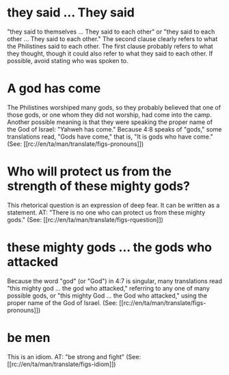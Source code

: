 # they said ... They said

"they said to themselves ... They said to each other" or "they said to each other ... They said to each other." The second clause clearly refers to what the Philistines said to each other. The first clause probably refers to what they thought, though it could also refer to what they said to each other. If possible, avoid stating who was spoken to.

# A god has come

The Philistines worshiped many gods, so they probably believed that one of those gods, or one whom they did not worship, had come into the camp. Another possible meaning is that they were speaking the proper name of the God of Israel: "Yahweh has come." Because 4:8 speaks of "gods," some translations read, "Gods have come," that is, "It is gods who have come." (See: [[rc://en/ta/man/translate/figs-pronouns]])

# Who will protect us from the strength of these mighty gods?

This rhetorical question is an expression of deep fear. It can be written as a statement. AT: "There is no one who can protect us from these mighty gods." (See: [[rc://en/ta/man/translate/figs-rquestion]])

# these mighty gods ... the gods who attacked

Because the word "god" (or "God") in 4:7 is singular, many translations read "this mighty god ... the god who attacked," referring to any one of many possible gods, or "this mighty God ... the God who attacked," using the proper name of the God of Israel. (See: [[rc://en/ta/man/translate/figs-pronouns]])

# be men

This is an idiom. AT: "be strong and fight" (See: [[rc://en/ta/man/translate/figs-idiom]])